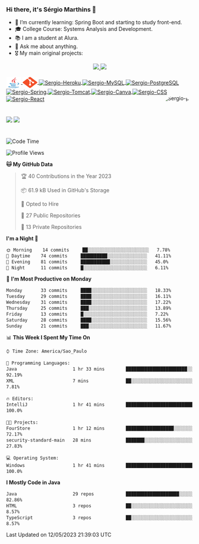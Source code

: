 ### Hi there, it's Sérgio Marthins 👋


- 🌱 I’m currently learning: Spring Boot and starting to study front-end.
- 🎓 College Course: Systems Analysis and Development.
- 📚  I am a student at Alura.
- 💬 Ask me about anything.
- 🎖 My main original projects: 

<div align="center">
  <a href="https://github.com/Almadavic">
  <img height="180em" src="https://github-readme-stats.vercel.app/api?username=Marthiins&show_icons=true&theme=dracula&include_all_commits=true&count_private=true"/>
  <img height="180em" src="https://github-readme-stats.vercel.app/api/top-langs/?username=Marthiins&layout=compact&langs_count=7&theme=dracula"/>
</div>
<div style="display: inline_block"><br>
  <img align="center" alt="Sergio-Java" height="30" width="40" src="https://raw.githubusercontent.com/devicons/devicon/master/icons/java/java-original.svg">
  <img align="center" alt="Sergio-Git" height="30" width="40" src="https://raw.githubusercontent.com/devicons/devicon/master/icons/git/git-original.svg">
  <img align="center" alt="Sergio-Heroku" height="30" width="40" src="https://cdn.jsdelivr.net/gh/devicons/devicon/icons/heroku/heroku-plain-wordmark.svg" />             
  <img align="center" alt="Sergio-MySQL" height="30" width="40" src="https://cdn.jsdelivr.net/gh/devicons/devicon/icons/mysql/mysql-original-wordmark.svg" />
  <img align="center" alt="Sergio-PostgreSQL" height="30" width="40" src="https://cdn.jsdelivr.net/gh/devicons/devicon/icons/postgresql/postgresql-plain-wordmark.svg" />
  <img align="center" alt="Sergio-Spring" height="30" width="40" src="https://cdn.jsdelivr.net/gh/devicons/devicon/icons/spring/spring-original-wordmark.svg" />
  <img align="center" alt="Sergio-Tomcat" height="30" width="40" src="https://cdn.jsdelivr.net/gh/devicons/devicon/icons/tomcat/tomcat-original-wordmark.svg" />
  <img align="center" alt="Sergio-Canva" height="30" width="40" src="https://cdn.jsdelivr.net/gh/devicons/devicon/icons/canva/canva-original.svg" />
  <img align="center" alt="Sergio-CSS" height="30" width="40" src="https://cdn.jsdelivr.net/gh/devicons/devicon/icons/css3/css3-original.svg" />
  <img align="center" alt="Sergio-React" height="30" width="40" src="https://cdn.jsdelivr.net/gh/devicons/devicon/icons/react/react-original.svg" />        
  <img align="right" alt="Sergio-pic" height="150" style="border-radius:50px;" src="https://user-images.githubusercontent.com/47826754/188357708-748fc4f4-5846-47a3-9063-ce04eeefcb8f.png">
</div>

#

<div> 
 <a href = "mailto:sergio.marthiins@gmail.com"><img src="https://img.shields.io/badge/-Gmail-%23333?style=for-the-badge&logo=gmail&logoColor=white" target="_blank"></a>
  <a href="https://www.linkedin.com/in/.........../" target="_blank"><img src="https://img.shields.io/badge/-LinkedIn-%230077B5?style=for-the-badge&logo=linkedin&logoColor=white" target="_blank"></a> 
</div>

#

<!--START_SECTION:waka-->
![Code Time](http://img.shields.io/badge/Code%20Time-44%20hrs%2018%20mins-blue)

![Profile Views](http://img.shields.io/badge/Profile%20Views-0-blue)

**🐱 My GitHub Data** 

> 🏆 40 Contributions in the Year 2023
 > 
> 📦 61.9 kB Used in GitHub's Storage 
 > 
> 💼 Opted to Hire
 > 
> 📜 27 Public Repositories 
 > 
> 🔑 13 Private Repositories  
 > 
**I'm a Night 🦉** 

```text
🌞 Morning    14 commits     ██░░░░░░░░░░░░░░░░░░░░░░░   7.78% 
🌇 Daytime    74 commits     ██████████░░░░░░░░░░░░░░░   41.11% 
🌃 Evening    81 commits     ███████████░░░░░░░░░░░░░░   45.0% 
🌙 Night      11 commits     █░░░░░░░░░░░░░░░░░░░░░░░░   6.11%

```
📅 **I'm Most Productive on Monday** 

```text
Monday       33 commits     ████░░░░░░░░░░░░░░░░░░░░░   18.33% 
Tuesday      29 commits     ████░░░░░░░░░░░░░░░░░░░░░   16.11% 
Wednesday    31 commits     ████░░░░░░░░░░░░░░░░░░░░░   17.22% 
Thursday     25 commits     ███░░░░░░░░░░░░░░░░░░░░░░   13.89% 
Friday       13 commits     █░░░░░░░░░░░░░░░░░░░░░░░░   7.22% 
Saturday     28 commits     ████░░░░░░░░░░░░░░░░░░░░░   15.56% 
Sunday       21 commits     ███░░░░░░░░░░░░░░░░░░░░░░   11.67%

```


📊 **This Week I Spent My Time On** 

```text
⌚︎ Time Zone: America/Sao_Paulo

💬 Programming Languages: 
Java                     1 hr 33 mins        ███████████████████████░░   92.19% 
XML                      7 mins              ██░░░░░░░░░░░░░░░░░░░░░░░   7.81%

🔥 Editors: 
IntelliJ                 1 hr 41 mins        █████████████████████████   100.0%

🐱‍💻 Projects: 
FourStore                1 hr 12 mins        ██████████████████░░░░░░░   72.17% 
security-standard-main   28 mins             ███████░░░░░░░░░░░░░░░░░░   27.83%

💻 Operating System: 
Windows                  1 hr 41 mins        █████████████████████████   100.0%

```

**I Mostly Code in Java** 

```text
Java                     29 repos            ████████████████████░░░░░   82.86% 
HTML                     3 repos             ██░░░░░░░░░░░░░░░░░░░░░░░   8.57% 
TypeScript               3 repos             ██░░░░░░░░░░░░░░░░░░░░░░░   8.57%

```



 Last Updated on 12/05/2023 21:39:03 UTC
<!--END_SECTION:waka-->

